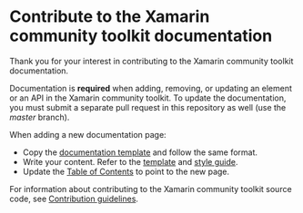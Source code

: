 # Contribute to the Xamarin community toolkit documentation

Thank you for your interest in contributing to the Xamarin community toolkit documentation.

Documentation is **required** when adding, removing, or updating an element or an API in the Xamarin community toolkit. To update the documentation, you must submit a separate pull request in this repository as well (use the *master* branch).

When adding a new documentation page:

- Copy the [documentation template](https://github.com/MicrosoftDocs/xamarin-communitytoolkit/blob/master/docs/.template.md) and follow the same format.
- Write your content. Refer to the [template](contributing-guidelines/template.md) and [style guide](contributing-guidelines/voice-tone.md).
- Update the [Table of Contents](https://github.com/MicrosoftDocs/xamarin-communitytoolkit/blob/master/docs/TOC.yml) to point to the new page.

For information about contributing to the Xamarin community toolkit source code, see [Contribution guidelines](https://github.com/xamarin/XamarinCommunityToolkit/blob/main/CONTRIBUTING.md).
